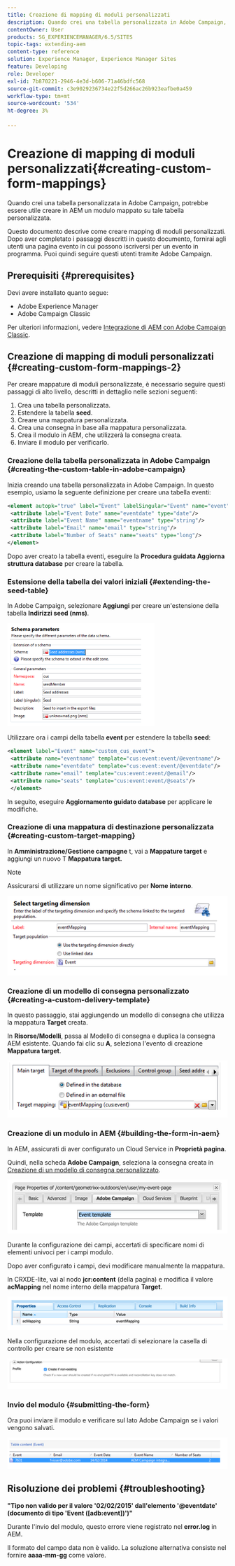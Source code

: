 ```yaml
---
title: Creazione di mapping di moduli personalizzati
description: Quando crei una tabella personalizzata in Adobe Campaign, potrebbe essere utile creare in AEM un modulo mappato su tale tabella personalizzata
contentOwner: User
products: SG_EXPERIENCEMANAGER/6.5/SITES
topic-tags: extending-aem
content-type: reference
solution: Experience Manager, Experience Manager Sites
feature: Developing
role: Developer
exl-id: 7b870221-2946-4e3d-b606-71a46bdfc568
source-git-commit: c3e9029236734e22f5d266ac26b923eafbe0a459
workflow-type: tm+mt
source-wordcount: '534'
ht-degree: 3%

---
```


# Creazione di mapping di moduli personalizzati{#creating-custom-form-mappings}

Quando crei una tabella personalizzata in Adobe Campaign, potrebbe essere utile creare in AEM un modulo mappato su tale tabella personalizzata.

Questo documento descrive come creare mapping di moduli personalizzati. Dopo aver completato i passaggi descritti in questo documento, fornirai agli utenti una pagina evento in cui possono iscriversi per un evento in programma. Puoi quindi seguire questi utenti tramite Adobe Campaign.

## Prerequisiti {#prerequisites}

Devi avere installato quanto segue:

* Adobe Experience Manager
* Adobe Campaign Classic

Per ulteriori informazioni, vedere [Integrazione di AEM con Adobe Campaign Classic](/help/sites-administering/campaignonpremise.md).

## Creazione di mapping di moduli personalizzati {#creating-custom-form-mappings-2}

Per creare mappature di moduli personalizzate, è necessario seguire questi passaggi di alto livello, descritti in dettaglio nelle sezioni seguenti:

1. Crea una tabella personalizzata.
1. Estendere la tabella **seed**.
1. Creare una mappatura personalizzata.
1. Crea una consegna in base alla mappatura personalizzata.
1. Crea il modulo in AEM, che utilizzerà la consegna creata.
1. Inviare il modulo per verificarlo.

### Creazione della tabella personalizzata in Adobe Campaign {#creating-the-custom-table-in-adobe-campaign}

Inizia creando una tabella personalizzata in Adobe Campaign. In questo esempio, usiamo la seguente definizione per creare una tabella eventi:

```xml
<element autopk="true" label="Event" labelSingular="Event" name="event">
 <attribute label="Event Date" name="eventdate" type="date"/>
 <attribute label="Event Name" name="eventname" type="string"/>
 <attribute label="Email" name="email" type="string"/>
 <attribute label="Number of Seats" name="seats" type="long"/>
</element>
```

Dopo aver creato la tabella eventi, eseguire la **Procedura guidata Aggiorna struttura database** per creare la tabella.

### Estensione della tabella dei valori iniziali {#extending-the-seed-table}

In Adobe Campaign, selezionare **Aggiungi** per creare un&#39;estensione della tabella **Indirizzi seed (nms)**.

![chlimage_1-194](assets/chlimage_1-194.png)

Utilizzare ora i campi della tabella **event** per estendere la tabella **seed**:

```xml
<element label="Event" name="custom_cus_event">
 <attribute name="eventname" template="cus:event:event/@eventname"/>
 <attribute name="eventdate" template="cus:event:event/@eventdate"/>
 <attribute name="email" template="cus:event:event/@email"/>
 <attribute name="seats" template="cus:event:event/@seats"/>
 </element>
```

In seguito, eseguire **Aggiornamento guidato database** per applicare le modifiche.

### Creazione di una mappatura di destinazione personalizzata {#creating-custom-target-mapping}

In **Amministrazione/Gestione campagne** t, vai a **Mappature target** e aggiungi un nuovo T **Mappatura target.**

>[!NOTE]
>
>Assicurarsi di utilizzare un nome significativo per **Nome interno**.

![chlimage_1-195](assets/chlimage_1-195.png)

### Creazione di un modello di consegna personalizzato {#creating-a-custom-delivery-template}

In questo passaggio, stai aggiungendo un modello di consegna che utilizza la mappatura **Target** creata.

In **Risorse/Modelli**, passa al Modello di consegna e duplica la consegna AEM esistente. Quando fai clic su **A**, seleziona l&#39;evento di creazione **Mappatura target**.

![chlimage_1-196](assets/chlimage_1-196.png)

### Creazione di un modulo in AEM {#building-the-form-in-aem}

In AEM, assicurati di aver configurato un Cloud Service in **Proprietà pagina**.

Quindi, nella scheda **Adobe Campaign**, seleziona la consegna creata in [Creazione di un modello di consegna personalizzato](#creating-a-custom-delivery-template).

![chlimage_1-197](assets/chlimage_1-197.png)

Durante la configurazione dei campi, accertati di specificare nomi di elementi univoci per i campi modulo.

Dopo aver configurato i campi, devi modificare manualmente la mappatura.

In CRXDE-lite, vai al nodo **jcr:content** (della pagina) e modifica il valore **acMapping** nel nome interno della mappatura **Target**.

![chlimage_1-198](assets/chlimage_1-198.png)

Nella configurazione del modulo, accertati di selezionare la casella di controllo per creare se non esistente

![chlimage_1-199](assets/chlimage_1-199.png)

### Invio del modulo {#submitting-the-form}

Ora puoi inviare il modulo e verificare sul lato Adobe Campaign se i valori vengono salvati.

![chlimage_1-200](assets/chlimage_1-200.png)

## Risoluzione dei problemi {#troubleshooting}

**&quot;Tipo non valido per il valore &#39;02/02/2015&#39; dall&#39;elemento &#39;@eventdate&#39; (documento di tipo &#39;Event ([adb:event])&#39;)&quot;**

Durante l&#39;invio del modulo, questo errore viene registrato nel **error.log** in AEM.

Il formato del campo data non è valido. La soluzione alternativa consiste nel fornire **aaaa-mm-gg** come valore.
